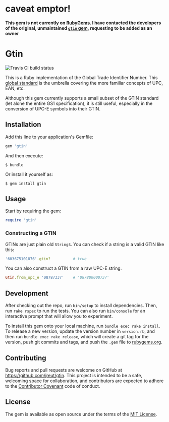 # caveat emptor!
**This gem is not currently on [RubyGems](https://rubygems.org/). I have contacted the developers of the original, unmaintained [`gtin` gem](https://rubygems.org/gems/gtin), requesting to be added as an owner**

# Gtin

![Travis CI build status](https://travis-ci.org/jreut/gtin.svg)

This is a Ruby implementation of the Global Trade Identifier Number. This [global standard](http://www.gs1.org/gtin) is the umbrella covering the more familiar concepts of UPC, EAN, etc.

Although this gem currently supports a small subset of the GTIN standard (let alone the entire GS1 specification), it is still useful, especially in the conversion of UPC-E symbols into their GTIN.

## Installation

Add this line to your application's Gemfile:

```ruby
gem 'gtin'
```

And then execute:

    $ bundle

Or install it yourself as:

    $ gem install gtin

## Usage

Start by requiring the gem:

```ruby
require 'gtin'
```

### Constructing a GTIN

GTINs are just plain old `String`s. You can check if a string is a valid GTIN like this:

```ruby
'603675101876'.gtin?          # true
```

You can also construct a GTIN from a raw UPC-E string.

```ruby
Gtin.from_upc_e '08787337'    # '087800000737'
```

## Development

After checking out the repo, run `bin/setup` to install dependencies. Then, run `rake rspec` to run the tests. You can also run `bin/console` for an interactive prompt that will allow you to experiment.

To install this gem onto your local machine, run `bundle exec rake install`. To release a new version, update the version number in `version.rb`, and then run `bundle exec rake release`, which will create a git tag for the version, push git commits and tags, and push the `.gem` file to [rubygems.org](https://rubygems.org).

## Contributing

Bug reports and pull requests are welcome on GitHub at https://github.com/jreut/gtin. This project is intended to be a safe, welcoming space for collaboration, and contributors are expected to adhere to the [Contributor Covenant](http://contributor-covenant.org) code of conduct.


## License

The gem is available as open source under the terms of the [MIT License](http://opensource.org/licenses/MIT).

